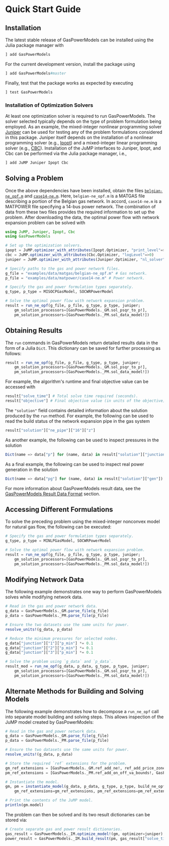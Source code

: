 # Quick Start Guide
## Installation
The latest stable release of GasPowerModels can be installed using the Julia package manager with
```julia
] add GasPowerModels
```

For the current development version, install the package using
```julia
] add GasPowerModels#master
```

Finally, test that the package works as expected by executing
```julia
] test GasPowerModels
```

### Installation of Optimization Solvers
At least one optimization solver is required to run GasPowerModels.
The solver selected typically depends on the type of problem formulation being employed.
As an example, the mixed-integer nonlinear programming solver [Juniper](https://github.com/lanl-ansi/Juniper.jl) can be used for testing any of the problem formulations considered in this package.
Juniper itself depends on the installation of a nonlinear programming solver (e.g., [Ipopt](https://github.com/jump-dev/Ipopt.jl)) and a mixed-integer linear programming solver (e.g., [CBC](https://github.com/jump-dev/Cbc.jl)).
Installation of the JuMP interfaces to Juniper, Ipopt, and Cbc can be performed via the Julia package manager, i.e.,

```julia
] add JuMP Juniper Ipopt Cbc
```

## Solving a Problem
Once the above dependencies have been installed, obtain the files [`belgian-ne_opf.m`](https://raw.githubusercontent.com/lanl-ansi/GasPowerModels.jl/master/examples/data/matgas/belgian-ne_opf.m) and [`case14-ne.m`](https://raw.githubusercontent.com/lanl-ansi/GasPowerModels.jl/master/examples/data/matpower/case14-ne.m).
Here, `belgian-ne_opf.m` is a MATGAS file describing a portion of the Belgian gas network.
In accord, `case14-ne.m` is a MATPOWER file specifying a 14-bus power network.
The combination of data from these two files provides the required information to set up the problem.
After downloading the data, the optimal power flow with network expansion problem can be solved with
```julia
using JuMP, Juniper, Ipopt, Cbc
using GasPowerModels

# Set up the optimization solvers.
ipopt = JuMP.optimizer_with_attributes(Ipopt.Optimizer, "print_level"=>0, "sb"=>"yes")
cbc = JuMP.optimizer_with_attributes(Cbc.Optimizer, "logLevel"=>0)
juniper = JuMP.optimizer_with_attributes(Juniper.Optimizer, "nl_solver"=>ipopt, "mip_solver"=>cbc)

# Specify paths to the gas and power network files.
g_file = "examples/data/matgas/belgian-ne_opf.m" # Gas network.
p_file = "examples/data/matpower/case14-ne.m" # Power network.

# Specify the gas and power formulation types separately.
g_type, p_type = MISOCPGasModel, SOCWRPowerModel

# Solve the optimal power flow with network expansion problem.
result = run_ne_opf(g_file, p_file, g_type, p_type, juniper;
    gm_solution_processors=[GasPowerModels._GM.sol_psqr_to_p!],
    pm_solution_processors=[GasPowerModels._PM.sol_data_model!])
```

## Obtaining Results
The `run` commands in GasPowerModels return detailed results data in the form of a Julia `Dict`.
This dictionary can be saved for further processing as follows:
```julia
result = run_ne_opf(g_file, p_file, g_type, p_type, juniper;
    gm_solution_processors=[GasPowerModels._GM.sol_psqr_to_p!],
    pm_solution_processors=[GasPowerModels._PM.sol_data_model!])
```

For example, the algorithm's runtime and final objective value can be accessed with
```julia
result["solve_time"] # Total solve time required (seconds).
result["objective"] # Final objective value (in units of the objective).
```

The `"solution"` field contains detailed information about the solution produced by the `run` method.
For example, the following can be used to read the build status of the network expansion pipe in the gas system
```julia
result["solution"]["ne_pipe"]["16"]["z"]
```
As another example, the following can be used to inspect pressures in the solution
```julia
Dict(name => data["p"] for (name, data) in result["solution"]["junction"])
```
As a final example, the following can be used to inspect real power generation in the solution
```julia
Dict(name => data["pg"] for (name, data) in result["solution"]["gen"])
```

For more information about GasPowerModels result data, see the [GasPowerModels Result Data Format](@ref) section.

## Accessing Different Formulations
To solve the preceding problem using the mixed-integer nonconvex model for natural gas flow, the following can be executed:
```julia
# Specify the gas and power formulation types separately.
g_type, p_type = MINLPGasModel, SOCWRPowerModel

# Solve the optimal power flow with network expansion problem.
result = run_ne_opf(g_file, p_file, g_type, p_type, juniper;
    gm_solution_processors=[GasPowerModels._GM.sol_psqr_to_p!],
    pm_solution_processors=[GasPowerModels._PM.sol_data_model!])
```

## Modifying Network Data
The following example demonstrates one way to perform GasPowerModels solves while modifying network data.
```julia
# Read in the gas and power network data.
g_data = GasPowerModels._GM.parse_file(g_file)
p_data = GasPowerModels._PM.parse_file(p_file)

# Ensure the two datasets use the same units for power.
resolve_units!(g_data, p_data)

# Reduce the minimum pressures for selected nodes.
g_data["junction"]["1"]["p_min"] *= 0.1
g_data["junction"]["2"]["p_min"] *= 0.1
g_data["junction"]["3"]["p_min"] *= 0.1

# Solve the problem using `g_data` and `p_data`.
result_mod = run_ne_opf(g_data, p_data, g_type, p_type, juniper;
    gm_solution_processors=[GasPowerModels._GM.sol_psqr_to_p!],
    pm_solution_processors=[GasPowerModels._PM.sol_data_model!])
```

## Alternate Methods for Building and Solving Models
The following example demonstrates how to decompose a `run_ne_opf` call into separate model building and solving steps.
This allows inspection of the JuMP model created by GasPowerModels:
```julia
# Read in the gas and power network data.
g_data = GasPowerModels._GM.parse_file(g_file)
p_data = GasPowerModels._PM.parse_file(p_file)

# Ensure the two datasets use the same units for power.
resolve_units!(g_data, p_data)

# Store the required `ref` extensions for the problem.
gm_ref_extensions = [GasPowerModels._GM.ref_add_ne!, ref_add_price_zones!]
pm_ref_extensions = [GasPowerModels._PM.ref_add_on_off_va_bounds!, GasPowerModels._PM.ref_add_ne_branch!]

# Instantiate the model.
gm, pm = instantiate_model(g_data, p_data, g_type, p_type, build_ne_opf,
    gm_ref_extensions=gm_ref_extensions, pm_ref_extensions=pm_ref_extensions)

# Print the contents of the JuMP model.
println(gm.model)
```

The problem can then be solved and its two result dictionaries can be stored via:
```julia
# Create separate gas and power result dictionaries.
gas_result = GasPowerModels._IM.optimize_model!(gm, optimizer=juniper)
power_result = GasPowerModels._IM.build_result(pm, gas_result["solve_time"])
```
